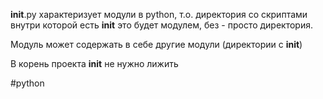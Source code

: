 __init__.py характеризует модули в python, т.о. директория со скриптами внутри которой есть __init__  это будет модулем, без - просто директория. 

Модуль может содержать в себе другие модули (директории с __init__)

В корень проекта __init__ не нужно лижить

#python